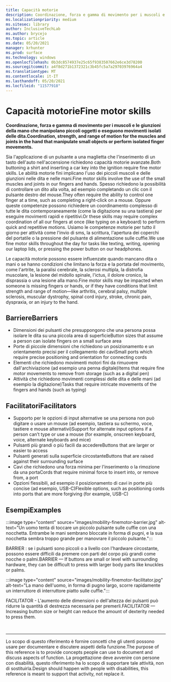 ```yaml
---
title: Capacità motorie
description: Coordinazione, forza e gamma di movimento per i muscoli e le giunzioni della mano che manipolano piccoli oggetti o eseguono movimenti isolati delle dita
ms.localizationpriority: medium
ms.sitesec: library
author: InclusiveTechLab
ms.author: brycejo
ms.topic: article
ms.date: 05/20/2021
manager: krhunter
ms.prod: surface
ms.technology: windows
ms.openlocfilehash: 0b3dc8574937e25c65f9383507662e6ce3d78200
ms.sourcegitcommit: a4f8d271b1372321c3b45fc5a7a29703976964a4
ms.translationtype: MT
ms.contentlocale: it-IT
ms.lasthandoff: 05/20/2021
ms.locfileid: "11577918"
---
```

# <a name="fine-motor-skills"></a><span data-ttu-id="a872a-103">Capacità motorie</span><span class="sxs-lookup"><span data-stu-id="a872a-103">Fine motor skills</span></span>

**<span data-ttu-id="a872a-104">Coordinazione, forza e gamma di movimento per i muscoli e le giunzioni della mano che manipolano piccoli oggetti o eseguono movimenti isolati delle dita.</span><span class="sxs-lookup"><span data-stu-id="a872a-104">Coordination, strength, and range of motion for the muscles and joints in the hand that manipulate small objects or perform isolated finger movements.</span></span>**

<span data-ttu-id="a872a-105">Sia l'applicazione di un pulsante a una maglietta che l'inserimento di un tasto dell'auto nell'accensione richiedono capacità motorie avanzate.</span><span class="sxs-lookup"><span data-stu-id="a872a-105">Both buttoning a shirt and inserting a car key into the ignition require fine motor skills.</span></span> <span data-ttu-id="a872a-106">Le abilità motorie fini implicano l'uso dei piccoli muscoli e delle giunzioni nelle dita e nelle mani.</span><span class="sxs-lookup"><span data-stu-id="a872a-106">Fine motor skills involve the use of the small muscles and joints in our fingers and hands.</span></span> <span data-ttu-id="a872a-107">Spesso richiedono la possibilità di controllare un dito alla volta, ad esempio completando un clic con il pulsante destro del mouse.</span><span class="sxs-lookup"><span data-stu-id="a872a-107">They often require the ability to control one finger at a time, such as completing a right-click on a mouse.</span></span> <span data-ttu-id="a872a-108">Oppure queste competenze possono richiedere un coordinamento complesso di tutte le dita contemporaneamente (come la digitazione su una tastiera) per eseguire movimenti rapidi e ripetitivi.</span><span class="sxs-lookup"><span data-stu-id="a872a-108">Or these skills may require complex coordination of all our fingers at once (like typing on a keyboard) to perform quick and repetitive motions.</span></span> <span data-ttu-id="a872a-109">Usiamo le competenze motorie per tutto il giorno per attività come l'invio di sms, la scrittura, l'apertura dei coperchi del portatile o la pressione del pulsante di alimentazione sulle cuffie.</span><span class="sxs-lookup"><span data-stu-id="a872a-109">We use fine motor skills throughout the day for tasks like texting, writing, opening our laptop lids, or pressing the power button on our headphones.</span></span>

<span data-ttu-id="a872a-110">Le capacità motorie possono essere influenzate quando mancano dita o mani o se hanno condizioni che limitano la forza e la portata del movimento, come l'artrite, la paralisi cerebrale, la sclerosi multipla, la distrofia muscolare, la lesione del midollo spinale, l'ictus, il dolore cronico, la disprassia o una lesione alla mano.</span><span class="sxs-lookup"><span data-stu-id="a872a-110">Fine motor skills may be impacted when someone is missing fingers or hands, or if they have conditions that limit strength and range of motion—like arthritis, cerebral palsy, multiple sclerosis, muscular dystrophy, spinal cord injury, stroke, chronic pain, dyspraxia, or an injury to the hand.</span></span>

## <a name="barriers"></a><span data-ttu-id="a872a-111">Barriere</span><span class="sxs-lookup"><span data-stu-id="a872a-111">Barriers</span></span>

* <span data-ttu-id="a872a-112">Dimensioni dei pulsanti che presuppongono che una persona possa isolare le dita su una piccola area di superficie</span><span class="sxs-lookup"><span data-stu-id="a872a-112">Button sizes that assume a person can isolate fingers on a small surface area</span></span>
* <span data-ttu-id="a872a-113">Porte di piccole dimensioni che richiedono un posizionamento e un orientamento precisi per il collegamento dei cavi</span><span class="sxs-lookup"><span data-stu-id="a872a-113">Small ports which require precise positioning and orientation for connecting cords</span></span>
* <span data-ttu-id="a872a-114">Elementi che richiedono movimenti motori fini da rimuovere dall'archiviazione (ad esempio una penna digitale)</span><span class="sxs-lookup"><span data-stu-id="a872a-114">Items that require fine motor movements to remove from storage (such as a digital pen)</span></span>
* <span data-ttu-id="a872a-115">Attività che richiedono movimenti complessi delle dita e delle mani (ad esempio la digitazione)</span><span class="sxs-lookup"><span data-stu-id="a872a-115">Tasks that require intricate movements of the fingers and hands (such as typing)</span></span>

## <a name="facilitators"></a><span data-ttu-id="a872a-116">Facilitatori</span><span class="sxs-lookup"><span data-stu-id="a872a-116">Facilitators</span></span>

* <span data-ttu-id="a872a-117">Supporto per le opzioni di input alternative se una persona non può digitare o usare un mouse (ad esempio, tastiera su schermo, voce, tastiere e mouse alternativi)</span><span class="sxs-lookup"><span data-stu-id="a872a-117">Support for alternate input options if a person can’t type or use a mouse (for example, onscreen keyboard, voice, alternate keyboards and mice)</span></span>
* <span data-ttu-id="a872a-118">Pulsanti più grandi o più facili da accedere</span><span class="sxs-lookup"><span data-stu-id="a872a-118">Buttons that are larger or easier to access</span></span>
* <span data-ttu-id="a872a-119">Pulsanti generati sulla superficie circostante</span><span class="sxs-lookup"><span data-stu-id="a872a-119">Buttons that are raised against their surrounding surface</span></span>
* <span data-ttu-id="a872a-120">Cavi che richiedono una forza minima per l'inserimento o la rimozione da una porta</span><span class="sxs-lookup"><span data-stu-id="a872a-120">Cords that require minimal force to insert into, or remove from, a port</span></span>
* <span data-ttu-id="a872a-121">Opzioni flessibili, ad esempio il posizionamento di cavi in porte più concise (ad esempio, USB-C)</span><span class="sxs-lookup"><span data-stu-id="a872a-121">Flexible options, such as positioning cords into ports that are more forgiving (for example, USB-C)</span></span>


## <a name="examples"></a><span data-ttu-id="a872a-122">Esempi</span><span class="sxs-lookup"><span data-stu-id="a872a-122">Examples</span></span>

:::image type="content" source="images/mobility-finemotor-barrier.jpg" alt-text="Un uomo tenta di toccare un piccolo pulsante sulle cuffie con una nocchetta. Entrambe le mani sembrano bloccate in forma di pugni, e la sua nocchetta sembra troppo grande per manovrare il piccolo pulsante.":::

<span data-ttu-id="a872a-125">BARRIER : se i pulsanti sono piccoli o a livello con l'hardware circostante, possono essere difficili da premere con parti del corpo più grandi come nocche o palmi.</span><span class="sxs-lookup"><span data-stu-id="a872a-125">BARRIER — If buttons are small or level with surrounding hardware, they can be difficult to press with larger body parts like knuckles or palms.</span></span> 

:::image type="content" source="images/mobility-finemotor-facilitator.jpg" alt-text="La mano dell'uomo, in forma di pugno largo, scorre rapidamente un interruttore di interruttore piatto sulle cuffie.":::

<span data-ttu-id="a872a-127">FACILITATOR - L'aumento delle dimensioni o dell'altezza dei pulsanti può ridurre la quantità di destrezza necessaria per premerli.</span><span class="sxs-lookup"><span data-stu-id="a872a-127">FACILITATOR — Increasing button size or height can reduce the amount of dexterity needed to press them.</span></span> 

&nbsp;

[comment]: # (Piè di pagina)
___
<span data-ttu-id="a872a-129">Lo scopo di questo riferimento è fornire concetti che gli utenti possono usare per documentare e discutere aspetti della funzione.</span><span class="sxs-lookup"><span data-stu-id="a872a-129">The purpose of this reference is to provide concepts people can use to document and discuss aspects of function.</span></span> <span data-ttu-id="a872a-130">La progettazione deve avvenire con persone con disabilità, questo riferimento ha lo scopo di supportare tale attività, non di sostituirla.</span><span class="sxs-lookup"><span data-stu-id="a872a-130">Design should happen with people with disabilities, this reference is meant to support that activity, not replace it.</span></span> 
